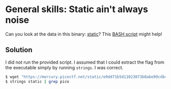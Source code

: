# General skills: Static ain't always noise
Can you look at the data in this binary: [static](https://mercury.picoctf.net/static/e9dd71b5d11023873b8abe99cdb45551/static)? This [BASH script](https://mercury.picoctf.net/static/e9dd71b5d11023873b8abe99cdb45551/ltdis.sh) might help!

## Solution
I did not run the provided script. I assumed that I could extract the flag from the executable simply by running `strings`. I was correct.

```bash
$ wget "https://mercury.picoctf.net/static/e9dd71b5d11023873b8abe99cdb45551/static"
$ strings static | grep pico
```